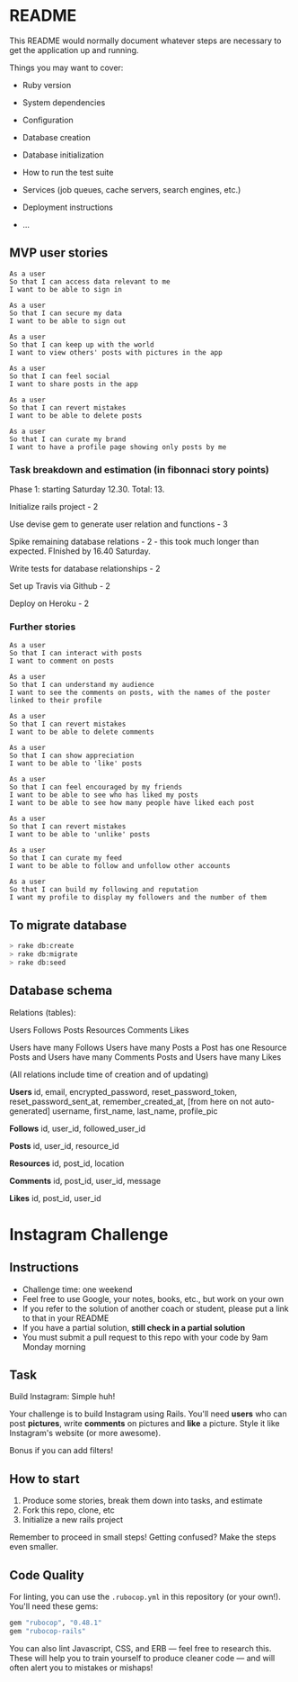 # README

This README would normally document whatever steps are necessary to get the
application up and running.

Things you may want to cover:

* Ruby version

* System dependencies

* Configuration

* Database creation

* Database initialization

* How to run the test suite

* Services (job queues, cache servers, search engines, etc.)

* Deployment instructions

* ...

## MVP user stories

```
As a user
So that I can access data relevant to me
I want to be able to sign in

As a user
So that I can secure my data
I want to be able to sign out

As a user
So that I can keep up with the world
I want to view others' posts with pictures in the app

As a user
So that I can feel social
I want to share posts in the app

As a user
So that I can revert mistakes
I want to be able to delete posts

As a user
So that I can curate my brand
I want to have a profile page showing only posts by me
```

### Task breakdown and estimation (in fibonnaci story points)

Phase 1: starting Saturday 12.30. Total: 13.

Initialize rails project - 2

Use devise gem to generate user relation and functions - 3

Spike remaining database relations - 2 - this took much longer than expected. FInished by 16.40 Saturday.

Write tests for database relationships - 2

Set up Travis via Github - 2

Deploy on Heroku - 2

### Further stories

```
As a user
So that I can interact with posts
I want to comment on posts

As a user
So that I can understand my audience
I want to see the comments on posts, with the names of the poster linked to their profile

As a user
So that I can revert mistakes
I want to be able to delete comments

As a user
So that I can show appreciation
I want to be able to 'like' posts

As a user
So that I can feel encouraged by my friends
I want to be able to see who has liked my posts
I want to be able to see how many people have liked each post

As a user
So that I can revert mistakes
I want to be able to 'unlike' posts

As a user
So that I can curate my feed
I want to be able to follow and unfollow other accounts

As a user
So that I can build my following and reputation
I want my profile to display my followers and the number of them
```

## To migrate database

```bash
> rake db:create
> rake db:migrate
> rake db:seed
```

## Database schema

Relations (tables):

Users Follows Posts Resources Comments Likes

Users have many Follows
Users have many Posts
a Post has one Resource
Posts and Users have many Comments
Posts and Users have many Likes

(All relations include time of creation and of updating)

__Users__
id, email, encrypted_password, reset_password_token, reset_password_sent_at, remember_created_at, [from here on not auto-generated] username, first_name, last_name, profile_pic

__Follows__
id, user_id, followed_user_id

__Posts__
id, user_id, resource_id

__Resources__
id, post_id, location

__Comments__
id, post_id, user_id, message

__Likes__
id, post_id, user_id

# Instagram Challenge

## Instructions

* Challenge time: one weekend
* Feel free to use Google, your notes, books, etc., but work on your own
* If you refer to the solution of another coach or student, please put a link to that in your README
* If you have a partial solution, **still check in a partial solution**
* You must submit a pull request to this repo with your code by 9am Monday morning

## Task

Build Instagram: Simple huh!

Your challenge is to build Instagram using Rails. You'll need **users** who can post **pictures**, write **comments** on pictures and **like** a picture. Style it like Instagram's website (or more awesome).

Bonus if you can add filters!

## How to start

1. Produce some stories, break them down into tasks, and estimate
2. Fork this repo, clone, etc
3. Initialize a new rails project

Remember to proceed in small steps! Getting confused? Make the steps even smaller.

## Code Quality

For linting, you can use the `.rubocop.yml` in this repository (or your own!).
You'll need these gems:

```ruby
gem "rubocop", "0.48.1"
gem "rubocop-rails"
```

You can also lint Javascript, CSS, and ERB — feel free to research this. These
will help you to train yourself to produce cleaner code — and will often alert
you to mistakes or mishaps!
